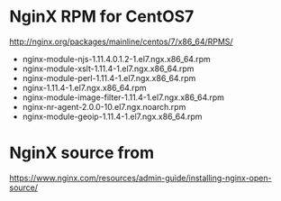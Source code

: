 # NginX RPM for CentOS7
http://nginx.org/packages/mainline/centos/7/x86_64/RPMS/
- nginx-module-njs-1.11.4.0.1.2-1.el7.ngx.x86_64.rpm
- nginx-module-xslt-1.11.4-1.el7.ngx.x86_64.rpm
- nginx-module-perl-1.11.4-1.el7.ngx.x86_64.rpm
- nginx-1.11.4-1.el7.ngx.x86_64.rpm
- nginx-module-image-filter-1.11.4-1.el7.ngx.x86_64.rpm
- nginx-nr-agent-2.0.0-10.el7.ngx.noarch.rpm
- nginx-module-geoip-1.11.4-1.el7.ngx.x86_64.rpm

# NginX source from 
https://www.nginx.com/resources/admin-guide/installing-nginx-open-source/
